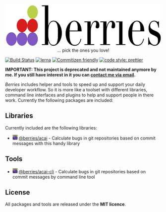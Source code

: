 <p align="center">
  <img
    src="https://raw.githubusercontent.com/MartinHelmut/berries/master/logo.svg?sanitize=true"
    width="640"
    height="136"
    alt="The Berries logo with it's glorious dots and the text berries next to it."
  />
  <br />
  ... pick the ones you love!
</p>

[![Build Status][bsurl]][bsimg]
[![lerna][lnimg]][lnurl]
[![Commitizen friendly][cfimg]][cfurl]
[![code style: prettier][ptimg]][pturl]

**IMPORTANT: This project is deprecated and not maintained anymore by me. If you still have interest in it you can [contact me via email](mailto:info@martin-fieber.se).**

_Berries_ includes helper and tools to speed up and support your daily developer workflow. So it is more like a toolset with different libraries, command line interfaces and plugins to help and support people in there work. Currently the following packages are included:

## Libraries

Currently included are the following libraries:

- ![the acai logo as small icon](libraries/acai/logo-ico.gif) [@berries/acai](/libraries/acai) - Calculate bugs in git repositories based on commit messages with this handy library

## Tools

- ![the acai cli logo as small icon](apps/acai-cli/logo-ico.gif) [@berries/acai-cli](/apps/acai-cli) - Calculate bugs in git repositories based on commit messages by command line tool

## License

All packages and tools are released under the **MIT licence**.

[bsurl]: https://travis-ci.org/MartinHelmut/berries.svg?branch=master
[bsimg]: https://travis-ci.org/MartinHelmut/berries
[lnurl]: https://lernajs.io/
[lnimg]: https://img.shields.io/badge/maintained%20with-lerna-cc00ff.svg
[cfimg]: https://img.shields.io/badge/commitizen-friendly-brightgreen.svg
[cfurl]: http://commitizen.github.io/cz-cli/
[ptimg]: https://img.shields.io/badge/code_style-prettier-ff69b4.svg
[pturl]: https://github.com/prettier/prettier
